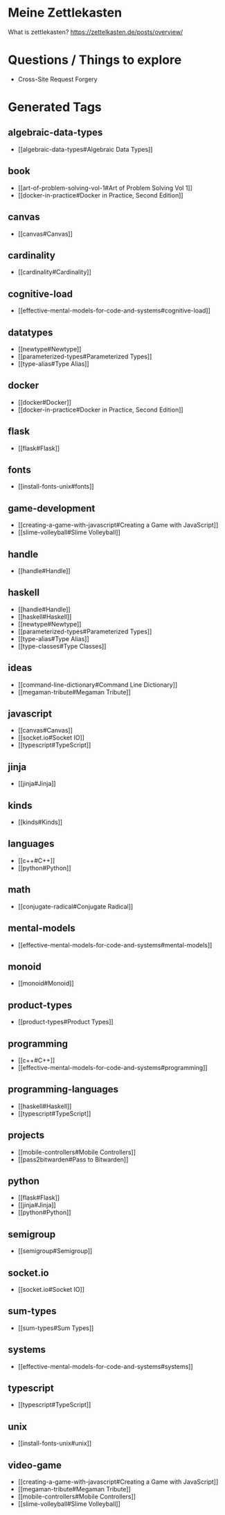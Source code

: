 # Meine Zettlekasten

What is zettlekasten?
https://zettelkasten.de/posts/overview/


# Questions / Things to explore
- Cross-Site Request Forgery



# Generated Tags

## algebraic-data-types

  - [[algebraic-data-types#Algebraic Data Types]]

## book

  - [[art-of-problem-solving-vol-1#Art of Problem Solving Vol 1]]
  - [[docker-in-practice#Docker in Practice, Second Edition]]

## canvas

  - [[canvas#Canvas]]

## cardinality

  - [[cardinality#Cardinality]]

## cognitive-load

  - [[effective-mental-models-for-code-and-systems#cognitive-load]]

## datatypes

  - [[newtype#Newtype]]
  - [[parameterized-types#Parameterized Types]]
  - [[type-alias#Type Alias]]

## docker

  - [[docker#Docker]]
  - [[docker-in-practice#Docker in Practice, Second Edition]]

## flask

  - [[flask#Flask]]

## fonts

  - [[install-fonts-unix#fonts]]

## game-development

  - [[creating-a-game-with-javascript#Creating a Game with JavaScript]]
  - [[slime-volleyball#Slime Volleyball]]

## handle

  - [[handle#Handle]]

## haskell

  - [[handle#Handle]]
  - [[haskell#Haskell]]
  - [[newtype#Newtype]]
  - [[parameterized-types#Parameterized Types]]
  - [[type-alias#Type Alias]]
  - [[type-classes#Type Classes]]

## ideas

  - [[command-line-dictionary#Command Line Dictionary]]
  - [[megaman-tribute#Megaman Tribute]]

## javascript

  - [[canvas#Canvas]]
  - [[socket.io#Socket IO]]
  - [[typescript#TypeScript]]

## jinja

  - [[jinja#Jinja]]

## kinds

  - [[kinds#Kinds]]

## languages

  - [[c++#C++]]
  - [[python#Python]]

## math

  - [[conjugate-radical#Conjugate Radical]]

## mental-models

  - [[effective-mental-models-for-code-and-systems#mental-models]]

## monoid

  - [[monoid#Monoid]]

## product-types

  - [[product-types#Product Types]]

## programming

  - [[c++#C++]]
  - [[effective-mental-models-for-code-and-systems#programming]]

## programming-languages

  - [[haskell#Haskell]]
  - [[typescript#TypeScript]]

## projects

  - [[mobile-controllers#Mobile Controllers]]
  - [[pass2bitwarden#Pass to Bitwarden]]

## python

  - [[flask#Flask]]
  - [[jinja#Jinja]]
  - [[python#Python]]

## semigroup

  - [[semigroup#Semigroup]]

## socket.io

  - [[socket.io#Socket IO]]

## sum-types

  - [[sum-types#Sum Types]]

## systems

  - [[effective-mental-models-for-code-and-systems#systems]]

## typescript

  - [[typescript#TypeScript]]

## unix

  - [[install-fonts-unix#unix]]

## video-game

  - [[creating-a-game-with-javascript#Creating a Game with JavaScript]]
  - [[megaman-tribute#Megaman Tribute]]
  - [[mobile-controllers#Mobile Controllers]]
  - [[slime-volleyball#Slime Volleyball]]
